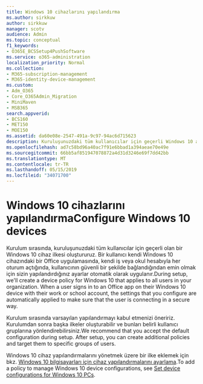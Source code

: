 ```yaml
---
title: Windows 10 cihazlarını yapılandırma
ms.author: sirkkuw
author: sirkkuw
manager: scotv
audience: Admin
ms.topic: conceptual
f1_keywords:
- O365E_BCSSetup4PushSoftware
ms.service: o365-administration
localization_priority: Normal
ms.collection:
- M365-subscription-management
- M365-identity-device-management
ms.custom:
- Adm_O365
- Core_O365Admin_Migration
- MiniMaven
- MSB365
search.appverid:
- BCS160
- MET150
- MOE150
ms.assetid: da60e08e-2547-491a-9c97-94ac6d715623
description: Kuruluşunuzdaki tüm kullanıcılar için geçerli Windows 10 aygıt ilkeleri hakkında bilgi edinin.
ms.openlocfilehash: ad7c58bd96a40ac7f91e6bbad1a394aeae70e49e
ms.sourcegitcommit: 66bb5af851947078872a4d31d3246e69f7dd42bb
ms.translationtype: MT
ms.contentlocale: tr-TR
ms.lasthandoff: 05/15/2019
ms.locfileid: "34071700"
---
```

# <a name="configure-windows-10-devices"></a><span data-ttu-id="d9e13-103">Windows 10 cihazlarını yapılandırma</span><span class="sxs-lookup"><span data-stu-id="d9e13-103">Configure Windows 10 devices</span></span>

<span data-ttu-id="d9e13-p101">Kurulum sırasında, kuruluşunuzdaki tüm kullanıcılar için geçerli olan bir Windows 10 cihaz ilkesi oluştururuz. Bir kullanıcı kendi Windows 10 cihazındaki bir Office uygulamasında, kendi iş veya okul hesabıyla her oturum açtığında, kullanıcının güvenli bir şekilde bağlandığından emin olmak için sizin yapılandırdığınız ayarlar otomatik olarak uygulanır.</span><span class="sxs-lookup"><span data-stu-id="d9e13-p101">During setup, we'll create a device policy for Windows 10 that applies to all users in your organization. When a user signs in to an Office app on their Windows 10 device with their work or school account, the settings that you configure are automatically applied to make sure that the user is connecting in a secure way.</span></span>
  
<span data-ttu-id="d9e13-p102">Kurulum sırasında varsayılan yapılandırmayı kabul etmenizi öneririz. Kurulumdan sonra başka ilkeler oluşturabilir ve bunları belirli kullanıcı gruplarına yönlendirebilirsiniz.</span><span class="sxs-lookup"><span data-stu-id="d9e13-p102">We recommend that you accept the default configuration during setup. After setup, you can create additional policies and target them to specific groups of users.</span></span>
  
<span data-ttu-id="d9e13-108">Windows 10 cihaz yapılandırmalarını yönetmek üzere bir ilke eklemek için bkz. [Windows 10 bilgisayarları için cihaz yapılandırmalarını ayarlama](protection-settings-for-windows-10-pcs.md).</span><span class="sxs-lookup"><span data-stu-id="d9e13-108">To add a policy to manage Windows 10 device configurations, see [Set device configurations for Windows 10 PCs](protection-settings-for-windows-10-pcs.md).</span></span>
  

